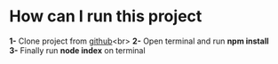 # How can I run this project
**1-** Clone project from [github]("https://github.com/AycanM/ChatApp")<br>
**2-** Open terminal and run  **npm install**<br>
**3-** Finally run **node index** on terminal 

